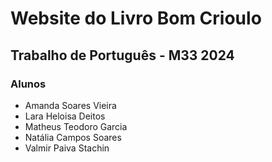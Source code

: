# Website do Livro Bom Crioulo

## Trabalho de Português - M33 2024

### Alunos

- Amanda Soares Vieira
- Lara Heloisa Deitos
- Matheus Teodoro Garcia
- Natália Campos Soares
- Valmir Paiva Stachin
